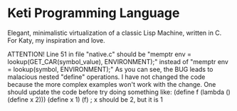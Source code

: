 # Keti Programming Language
Elegant, minimalistic virtualization of a classic Lisp Machine, written in C.
For Katy, my inspiration and love.

ATTENTION!
Line 51 in file "native.c" should be "memptr env = lookup(GET_CAR(symbol_value), ENVIRONMENT);" instead of "memptr env = lookup(symbol, ENVIRONMENT);"
As you can see, the BUG leads to malacious nested "define" operations.
I have not changed the code because the more complex examples won't work with the change.
One should update the code before try doing something like:
(define f (lambda () (define x 2)))
(define x 1)
(f) ; x should be 2, but it is 1

